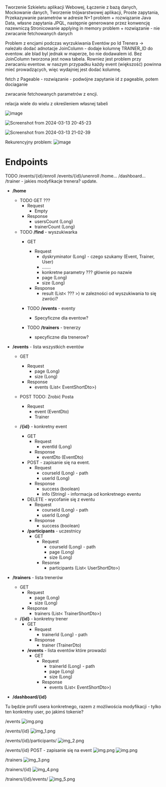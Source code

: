 Tworzenie Szkieletu aplikacji Webowej,
Łączenie z bazą danych,
Mockowanie danych,
Tworzenie trójwarstwowej aplikacji,
Proste zapytania,
Przekazywanie parametrów w adresie
N+1 problem + rozwiązanie
Java Data, własne zapytania JPQL, następnie generowane przez konwencję nazewniczą
Stronicowanie
applying in memory problem + rozwiązanie - nie zwracanie fetchowanych danych

Problem z encjami podczas wyrzukiwania Eventów po Id Trenera -> należało dodać adnotacje JoinColumn - dodaje kolumnę TRAINER_ID do eventow. ale blad byl jednak w maperze, bo nie dodawalem id.
Bez JoinColumn tworzona jest nowa tabela. Rowniez jest problem przy zwracaniu eventow. w naszym przypadku każdy event (większość) powinna mieć prowadzących, więc wydajniej jest dodać kolumnę. 

fetch z Pageable - rozwiązanie - podwójne zapytanie id z pageable, potem dociaganie

zwracanie fetchowanych parametrów z encji.

relacja wiele do wielu z określeniem własnej tabeli







![image](https://github.com/Mateoswiatek/GymBackend/assets/115046087/8f120c51-d2c5-4a91-89f2-60e108b5dcb4)

![Screenshot from 2024-03-13 20-45-23](https://github.com/Mateoswiatek/GymBackend/assets/115046087/9f6d2e8c-b098-426e-b792-25ab2e1346ba)



![Screenshot from 2024-03-13 21-02-39](https://github.com/Mateoswiatek/GymBackend/assets/115046087/0b466805-3428-4c02-ba32-8507b25eac4f)

Rekurencyjny problem:
![image](https://github.com/Mateoswiatek/GymBackend/assets/115046087/c875d0df-5099-4dbc-80ea-c9ec1348cede)



# Endpoints
TODO
/events/{id}/enroll
/events/{id}/unenroll
/home...
/dashboard...
/trainer - jakies modyfikacje trenera? update.


- **/home** 
  - TODO GET ???
    - Request 
      - Empty
    - Response
      - usersCount (Long)
      - trainerCount (Long)
  - TODO **/find** - wyszukiwarka
    - GET
      - Request
        - dyskryminator (Long) - czego szukamy (Event, Trainer, User)
        - .......
        - konkretne parametry ??? głównie po nazwie
        - page (Long)
        - size (Long)
      - Response
        - result (List< ??? >) w zalezności od wyszukiwania to się zwróci?
    
    - TODO **/events** - eventy
      - Specyficzne dla eventow?
    - TODO **/trainers** - trenerzy
      - specyficzne dla trenerow?


- **/events** - lista wszystkich eventów
  - GET
    - Request
      - page (Long)
      - size (Long)
    - Response
      - events (List< EventShortDto>)
  - POST
  TODO: Zrobić Posta
    - Request
      - event (EventDto)
      - Trainer

  - **/{id}** - konkretny event
    - GET
      - Request
        - eventId (Long)
      - Response
        - eventDto (EventDto)
    - POST - zapisanie się na event.
      - Request
        - courseId (Long) - path
        - userId (Long)
      - Response
        - success (boolean)
        - info (String) - informacja od konkretnego eventu
    - DELETE - wycofanie się z eventu
      - Request
        - courseId (Long) - path
        - userId (Long)
      - Response
        - success (boolean)
    - **/participants** - uczestnicy
      - GET
        - Request
          - courseId (Long) - path
          - page (Long)
          - size (Long)
        - Resonse
          - participants (List< UserShortDto>)

- **/trainers** - lista trenerów 
  - GET
    - Request
      - page (Long)
      - size (Long)
    - Response
      - trainers (List< TrainerShortDto>)
  - **/{id}** - konkretny trener
    - GET
      - Request
        - trainerId (Long) - path
      - Response
        - trainer (TrainerDto)
    - **/events** - lista eventów które prowadzi
      - GET
        - Request
          - trainerId (Long) - path
          - page (Long)
          - size (Long)
        - Response
          - events (List< EventShortDto>)

- **/dashboard/{id}**

Tu będzie profil usera konkretnego, razem z możliwościa modyfikacji - tylko ten konkretny user,
po jakimś tokenie?

/events
![img.png](jpgs/img.png)

/events/{id}
![img_1.png](jpgs/img_1.png)

/events/{id}/participants/
![img_2.png](jpgs/img_2.png)

/events/{id} POST - zapisanie się na event
![img.png](jpgs/img_6.png)
![img.png](jpgs/img_7.png)

/trainers
![img_3.png](jpgs/img_3.png)

/trainers/{id}
![img_4.png](jpgs/img_4.png)

/trainers/{id}/events/
![img_5.png](jpgs/img_5.png)
